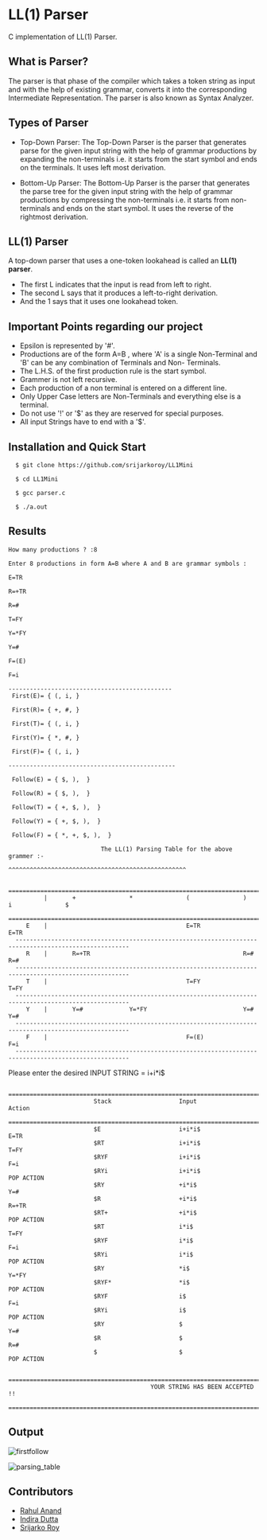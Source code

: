 # LL(1) Parser
C implementation of LL(1) Parser.

## What is Parser?
The parser is that phase of the compiler which takes a token string as input and with the help of existing grammar, converts it into the corresponding Intermediate Representation. The parser is also known as Syntax Analyzer.

## Types of Parser
- Top-Down Parser: The Top-Down Parser is the parser that generates parse for the given input string with the help of grammar productions by expanding the non-terminals i.e. it starts from the start symbol and ends on the terminals. It uses left most derivation. 

- Bottom-Up Parser: The Bottom-Up Parser is the parser that generates the parse tree for the given input string with the help of grammar productions by compressing the non-terminals i.e. it starts from non-terminals and ends on the start symbol. It uses the reverse of the rightmost derivation. 

## LL(1) Parser

A top-down parser that uses a one-token lookahead is called an **LL(1) parser**.

* The first L indicates that the input is read from left to right.
* The second L says that it produces a left-to-right derivation.
* And the 1 says that it uses one lookahead token.

## Important Points regarding our project
* Epsilon is represented by '#'.
* Productions are of the form A=B , where 'A' is a single Non-Terminal and 'B' can be any combination of Terminals and Non- Terminals.
* The L.H.S. of the first production rule is the start symbol.
* Grammer is not left recursive.
* Each production of a non terminal is entered on a different line.
* Only Upper Case letters are Non-Terminals and everything else is a terminal.
* Do not use '!' or '$' as they are reserved for special purposes.
* All input Strings have to end with a '$'.

## Installation and Quick Start

```
  $ git clone https://github.com/srijarkoroy/LL1Mini
  
  $ cd LL1Mini
  
  $ gcc parser.c
  
  $ ./a.out
```

## Results

```
How many productions ? :8

Enter 8 productions in form A=B where A and B are grammar symbols :

E=TR

R=+TR

R=#

T=FY

Y=*FY

Y=#

F=(E)

F=i
```

```
----------------------------------------------
 First(E)= { (, i, }

 First(R)= { +, #, }

 First(T)= { (, i, }

 First(Y)= { *, #, }

 First(F)= { (, i, }

-----------------------------------------------

 Follow(E) = { $, ),  }

 Follow(R) = { $, ),  }

 Follow(T) = { +, $, ),  }

 Follow(Y) = { +, $, ),  }

 Follow(F) = { *, +, $, ),  }
 ```
 


                              The LL(1) Parsing Table for the above grammer :-
                             ^^^^^^^^^^^^^^^^^^^^^^^^^^^^^^^^^^^^^^^^^^^^^^^^^^

      ======================================================================================================
              |       +               *               (               )               i               $
      ======================================================================================================
         E    |                                       E=TR                            E=TR
      ------------------------------------------------------------------------------------------------------
         R    |       R=+TR                                           R=#                             R=#
      ------------------------------------------------------------------------------------------------------
         T    |                                       T=FY                            T=FY
      ------------------------------------------------------------------------------------------------------
         Y    |       Y=#             Y=*FY                           Y=#                             Y=#
      ------------------------------------------------------------------------------------------------------
         F    |                                       F=(E)                           F=i
      ------------------------------------------------------------------------------------------------------


Please enter the desired INPUT STRING = i+i*i$

                    ===========================================================================
                            Stack                   Input                   Action
                    ===========================================================================
                            $E                      i+i*i$                  E=TR
                            $RT                     i+i*i$                  T=FY
                            $RYF                    i+i*i$                  F=i
                            $RYi                    i+i*i$                  POP ACTION
                            $RY                     +i*i$                   Y=#
                            $R                      +i*i$                   R=+TR
                            $RT+                    +i*i$                   POP ACTION
                            $RT                     i*i$                    T=FY
                            $RYF                    i*i$                    F=i
                            $RYi                    i*i$                    POP ACTION
                            $RY                     *i$                     Y=*FY
                            $RYF*                   *i$                     POP ACTION
                            $RYF                    i$                      F=i
                            $RYi                    i$                      POP ACTION
                            $RY                     $                       Y=#
                            $R                      $                       R=#
                            $                       $                       POP ACTION

            =======================================================================================
                                            YOUR STRING HAS BEEN ACCEPTED !!
            =======================================================================================
            
## Output
![firstfollow](https://user-images.githubusercontent.com/66861242/164972224-1cc80ae9-d10d-433a-b6cf-7d20e0e7e760.png)

![parsing_table](https://user-images.githubusercontent.com/66861242/164972228-1158ed86-360a-4410-adf5-c22d66bbf0c6.png)

## Contributors
- [Rahul Anand](https://github.com/CrAzYJOKR)
- [Indira Dutta](https://github.com/indiradutta)
- [Srijarko Roy](https://github.com/srijarkoroy)
